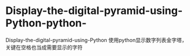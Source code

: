 # Display-the-digital-pyramid-using-Python-python-
Display-the-digital-pyramid-using-Python 使用python显示数字列表金字塔，关键在空格也当成需要显示的字符
